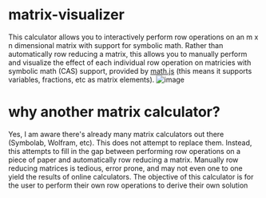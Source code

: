# matrix-visualizer

This calculator allows you to interactively perform row operations on an m x n dimensional matrix with support for symbolic math. Rather than automatically row reducing a matrix, this allows you to manually perform and visualize the effect of each individual row operation on matricies with symbolic math (CAS) support, provided by [math.js](mathjs.org/) (this means it supports variables, fractions, etc as matrix elements). 
![image](https://user-images.githubusercontent.com/8981287/218254177-55de131d-5a8a-478c-9578-a68e9e3746ab.png)



# why another matrix calculator?

Yes, I am aware there's already many matrix calculators out there (Symbolab, Wolfram, etc). This does not attempt to replace them. Instead, this attempts to fill in the gap between performing row operations on a piece of paper and automatically row reducing a matrix. Manually row reducing matrices is tedious, error prone, and may not even one to one yield the results of online calculators. The objective of this calculator is for the user to perform their own row operations to derive their own solution
